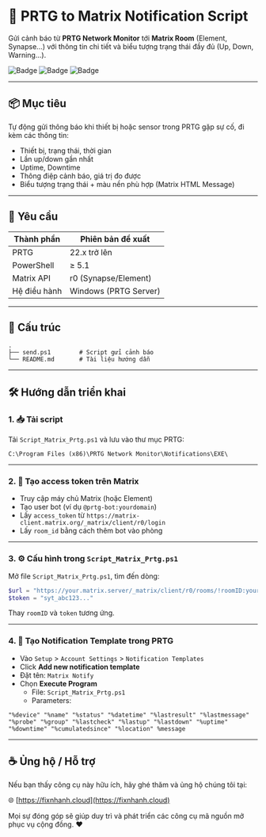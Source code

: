
# 🚨 PRTG to Matrix Notification Script

Gửi cảnh báo từ **PRTG Network Monitor** tới **Matrix Room** (Element, Synapse...) với thông tin chi tiết và biểu tượng trạng thái đầy đủ (Up, Down, Warning...).

![Badge](https://img.shields.io/badge/PRTG-Supported-blue) ![Badge](https://img.shields.io/badge/Matrix-API-green) ![Badge](https://img.shields.io/badge/PowerShell-%E2%89%A5%205.1-blue)

---

## 📦 Mục tiêu

Tự động gửi thông báo khi thiết bị hoặc sensor trong PRTG gặp sự cố, đi kèm các thông tin:

- Thiết bị, trạng thái, thời gian
- Lần up/down gần nhất
- Uptime, Downtime
- Thông điệp cảnh báo, giá trị đo được
- Biểu tượng trạng thái + màu nền phù hợp (Matrix HTML Message)

---

## 🧰 Yêu cầu

| Thành phần | Phiên bản đề xuất |
|-----------|------------------|
| PRTG      | 22.x trở lên     |
| PowerShell | ≥ 5.1           |
| Matrix API | r0 (Synapse/Element) |
| Hệ điều hành | Windows (PRTG Server) |

---

## 📂 Cấu trúc

```
.
├── send.ps1        # Script gửi cảnh báo
└── README.md       # Tài liệu hướng dẫn
```

---

## 🛠️ Hướng dẫn triển khai

### 1. 📥 Tải script

Tải `Script_Matrix_Prtg.ps1` và lưu vào thư mục PRTG:

```
C:\Program Files (x86)\PRTG Network Monitor\Notifications\EXE\
```

---

### 2. 🔑 Tạo access token trên Matrix

- Truy cập máy chủ Matrix (hoặc Element)
- Tạo user bot (ví dụ `@prtg-bot:yourdomain`)
- Lấy `access_token` từ `https://matrix-client.matrix.org/_matrix/client/r0/login`
- Lấy `room_id` bằng cách thêm bot vào phòng

---

### 3. ⚙️ Cấu hình trong `Script_Matrix_Prtg.ps1`

Mở file `Script_Matrix_Prtg.ps1`, tìm đến dòng:

```powershell
$url = "https://your.matrix.server/_matrix/client/r0/rooms/!roomID:yourdomain/send/m.room.message"
$token = "syt_abc123..."
```

Thay `roomID` và `token` tương ứng.

---

### 4. 🔔 Tạo Notification Template trong PRTG

- Vào `Setup` > `Account Settings` > `Notification Templates`
- Click **Add new notification template**
- Đặt tên: `Matrix Notify`
- Chọn **Execute Program**
  - File: `Script_Matrix_Prtg.ps1`
  - Parameters:

```
"%device" "%name" "%status" "%datetime" "%lastresult" "%lastmessage" "%probe" "%group" "%lastcheck" "%lastup" "%lastdown" "%uptime" "%downtime" "%cumulatedsince" "%location" %message
```


---

## ☕ Ủng hộ / Hỗ trợ

Nếu bạn thấy công cụ này hữu ích, hãy ghé thăm và ủng hộ chúng tôi tại:

🌐 [https://fixnhanh.cloud](https://fixnhanh.cloud)

Mọi sự đóng góp sẽ giúp duy trì và phát triển các công cụ mã nguồn mở phục vụ cộng đồng. ❤️
